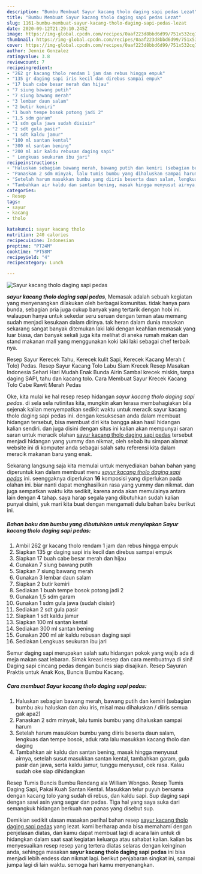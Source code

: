 ```yaml
---
description: "Bumbu Membuat Sayur kacang tholo daging sapi pedas Lezat"
title: "Bumbu Membuat Sayur kacang tholo daging sapi pedas Lezat"
slug: 1161-bumbu-membuat-sayur-kacang-tholo-daging-sapi-pedas-lezat
date: 2020-09-12T21:29:10.245Z
image: https://img-global.cpcdn.com/recipes/0aaf223d8bbd6d99/751x532cq70/sayur-kacang-tholo-daging-sapi-pedas-foto-resep-utama.jpg
thumbnail: https://img-global.cpcdn.com/recipes/0aaf223d8bbd6d99/751x532cq70/sayur-kacang-tholo-daging-sapi-pedas-foto-resep-utama.jpg
cover: https://img-global.cpcdn.com/recipes/0aaf223d8bbd6d99/751x532cq70/sayur-kacang-tholo-daging-sapi-pedas-foto-resep-utama.jpg
author: Jennie Gonzalez
ratingvalue: 3.8
reviewcount: 7
recipeingredient:
- "262 gr kacang tholo rendam 1 jam dan rebus hingga empuk"
- "135 gr daging sapi iris kecil dan direbus sampai empuk"
- "17 buah cabe besar merah dan hijau"
- "7 siung bawang putih"
- "7 siung bawang merah"
- "3 lembar daun salam"
- "2 butir kemiri"
- "1 buah tempe bosok potong jadi 2"
- "1,5 sdm garam"
- "1 sdm gula jawa sudah disisir"
- "2 sdt gula pasir"
- "1 sdt kaldu jamur"
- "100 ml santan kental"
- "300 ml santan bening"
- "200 ml air kaldu rebusan daging sapi"
- " Lengkuas seukuran ibu jari"
recipeinstructions:
- "Haluskan sebagian bawang merah, bawang putih dan kemiri (sebagian bumbu aku haluskan dan aku iris, misal mau dihaluskan / diiris semua gak apa2)"
- "Panaskan 2 sdm minyak, lalu tumis bumbu yang dihaluskan sampai harum"
- "Setelah harum masukkan bumbu yang diiris beserta daun salam, lengkuas dan tempe bosok, aduk rata lalu masukkan kacang tholo dan daging"
- "Tambahkan air kaldu dan santan bening, masak hingga menyusut airnya, setelah susut masukkan santan kental, tambahkan garam, gula pasir dan jawa, serta kaldu jamur, tunggu menyusut, cek rasa. Kalau sudah oke siap dihidangkan"
categories:
- Resep
tags:
- sayur
- kacang
- tholo

katakunci: sayur kacang tholo 
nutrition: 240 calories
recipecuisine: Indonesian
preptime: "PT24M"
cooktime: "PT58M"
recipeyield: "4"
recipecategory: Lunch

---
```



![Sayur kacang tholo daging sapi pedas](https://img-global.cpcdn.com/recipes/0aaf223d8bbd6d99/751x532cq70/sayur-kacang-tholo-daging-sapi-pedas-foto-resep-utama.jpg)

<b><i>sayur kacang tholo daging sapi pedas</i></b>, Memasak adalah sebuah kegiatan yang menyenangkan dilakukan oleh berbagai komunitas. tidak hanya para bunda, sebagian pria juga cukup banyak yang tertarik dengan hobi ini. walaupun hanya untuk sekedar seru seruan dengan teman atau memang sudah menjadi kesukaan dalam dirinya. tak heran dalam dunia masakan sekarang sangat banyak ditemukan laki laki dengan keahlian memasak yang luar biasa, dan banyak sekali juga kita melihat di aneka rumah makan dan stand makanan mall yang menggunakan koki laki laki sebagai chef terbaik nya.

Resep Sayur Kerecek Tahu, Kerecek kulit Sapi, Kerecek Kacang Merah ( Tolo) Pedas. Resep Sayur Kacang Tolo Labu Siam Krecek Resep Masakan Indonesia Sehari Hari Mudah Enak Bunda Airin Sambal krecek miskin, tanpa daging SAPI, tahu dan kacang tolo. Cara Membuat Sayur Krecek Kacang Tolo Cabe Rawit Merah Pedas

Oke, kita mulai ke hal resep resep hidangan <i>sayur kacang tholo daging sapi pedas</i>. di sela sela rutinitas kita, mungkin akan terasa membahagiakan bila sejenak kalian menyempatkan sedikit waktu untuk meracik sayur kacang tholo daging sapi pedas ini. dengan kesuksesan anda dalam membuat hidangan tersebut, bisa membuat diri kita bangga akan hasil hidangan kalian sendiri. dan juga disini dengan situs ini kalian akan mempunyai saran saran untuk meracik olahan <u>sayur kacang tholo daging sapi pedas</u> tersebut menjadi hidangan yang yummy dan nikmat, oleh sebab itu simpan alamat website ini di komputer anda sebagai salah satu referensi kita dalam meracik makanan baru yang enak.


Sekarang langsung saja kita memulai untuk menyediakan bahan bahan yang diperuntuk kan dalam membuat menu <u><i>sayur kacang tholo daging sapi pedas</i></u> ini. seenggaknya diperlukan <b>16</b> komposisi yang diperlukan pada olahan ini. biar nanti dapat menghasilkan rasa yang yummy dan nikmat. dan juga sempatkan waktu kita sedikit, karena anda akan memulainya antara lain dengan <b>4</b> tahap. saya harap segala yang dibutuhkan sudah kalian punyai disini, yuk mari kita buat dengan mengamati dulu bahan baku berikut ini.

<!--inarticleads1-->

##### Bahan baku dan bumbu yang dibutuhkan untuk menyiapkan Sayur kacang tholo daging sapi pedas:

1. Ambil 262 gr kacang tholo rendam 1 jam dan rebus hingga empuk
1. Siapkan 135 gr daging sapi iris kecil dan direbus sampai empuk
1. Siapkan 17 buah cabe besar merah dan hijau
1. Gunakan 7 siung bawang putih
1. Siapkan 7 siung bawang merah
1. Gunakan 3 lembar daun salam
1. Siapkan 2 butir kemiri
1. Sediakan 1 buah tempe bosok potong jadi 2
1. Gunakan 1,5 sdm garam
1. Gunakan 1 sdm gula jawa (sudah disisir)
1. Sediakan 2 sdt gula pasir
1. Siapkan 1 sdt kaldu jamur
1. Siapkan 100 ml santan kental
1. Sediakan 300 ml santan bening
1. Gunakan 200 ml air kaldu rebusan daging sapi
1. Sediakan  Lengkuas seukuran ibu jari


Semur daging sapi merupakan salah satu hidangan pokok yang wajib ada di meja makan saat lebaran. Simak kreasi resep dan cara membuatnya di sini! Daging sapi cincang pedas dengan buncis siap disajikan. Resep Sayuran Praktis untuk Anak Kos, Buncis Bumbu Kacang. 

<!--inarticleads2-->

##### Cara membuat Sayur kacang tholo daging sapi pedas:

1. Haluskan sebagian bawang merah, bawang putih dan kemiri (sebagian bumbu aku haluskan dan aku iris, misal mau dihaluskan / diiris semua gak apa2)
1. Panaskan 2 sdm minyak, lalu tumis bumbu yang dihaluskan sampai harum
1. Setelah harum masukkan bumbu yang diiris beserta daun salam, lengkuas dan tempe bosok, aduk rata lalu masukkan kacang tholo dan daging
1. Tambahkan air kaldu dan santan bening, masak hingga menyusut airnya, setelah susut masukkan santan kental, tambahkan garam, gula pasir dan jawa, serta kaldu jamur, tunggu menyusut, cek rasa. Kalau sudah oke siap dihidangkan


Resep Tumis Buncis Bumbu Rendang ala William Wongso. Resep Tumis Daging Sapi, Pakai Kuah Santan Kental. Masukkan telur puyuh bersama dengan kacang tolo yang sudah di rebus, dan kaldu sapi. Sup daging sapi dengan sawi asin yang segar dan pedas. Tiga hal yang saya suka dari semangkuk hidangan berkuah nan panas yang disebut sup. 

Demikian sedikit ulasan masakan perihal bahan resep <u>sayur kacang tholo daging sapi pedas</u> yang lezat. kami berharap anda bisa memahami dengan penjelasan diatas, dan kamu dapat membuat lagi di acara lain untuk di hidangkan dalam saat saat kegiatan keluarga atau sahabat kalian. kalian bs menyesuaikan resep resep yang tertera diatas selaras dengan keinginan anda, sehingga masakan <b>sayur kacang tholo daging sapi pedas</b> ini bisa menjadi lebih endess dan nikmat lagi. berikut penjabaran singkat ini, sampai jumpa lagi di lain waktu. semoga hari kamu menyenangkan.
